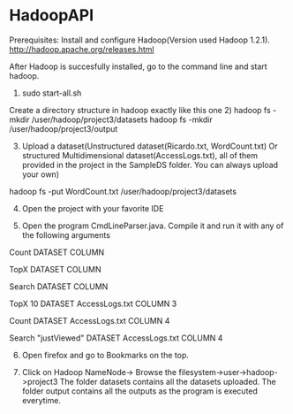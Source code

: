 # HadoopAPI
Prerequisites:
Install and configure Hadoop(Version used Hadoop 1.2.1). http://hadoop.apache.org/releases.html

After Hadoop is succesfully installed,  go to the command line and start hadoop.

1) sudo start-all.sh


Create a directory structure in hadoop exactly like this one
2) hadoop fs -mkdir /user/hadoop/project3/datasets
   hadoop fs -mkdir /user/hadoop/project3/output

3) Upload a dataset(Unstructured dataset(Ricardo.txt, WordCount.txt) Or structured Multidimensional dataset(AccessLogs.txt), all of them  provided in the project in the SampleDS folder. You can  always upload your own)

hadoop fs -put WordCount.txt /user/hadoop/project3/datasets

4) Open the project with your favorite IDE

5) Open the program CmdLineParser.java.  Compile it and run it with any of the following  arguments
 
Count DATASET <name> COLUMN <number>

TopX <integer> DATASET <name> COLUMN <number>

Search <value> DATASET <name> COLUMN <number>


TopX  10 DATASET AccessLogs.txt COLUMN 3

Count DATASET AccessLogs.txt COLUMN 4

Search "justViewed" DATASET AccessLogs.txt COLUMN 4


6) Open  firefox and go to Bookmarks on the top.

7) Click on Hadoop NameNode-> Browse the filesystem->user->hadoop->project3
   The folder datasets contains all the datasets uploaded. The  folder output contains all the outputs as the program is      executed everytime.



